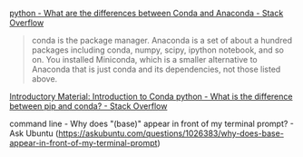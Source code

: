 

[python - What are the differences between Conda and Anaconda - Stack Overflow ](https://stackoverflow.com/questions/30034840/what-are-the-differences-between-conda-and-anaconda)
>conda is the package manager. Anaconda is a set of about a hundred packages including conda, numpy, scipy, ipython notebook, and so on. You installed Miniconda, which is a smaller alternative to Anaconda that is just conda and its dependencies, not those listed above.

[Introductory Material: Introduction to Conda ](https://geohackweek.github.io/Introductory/01-conda-tutorial/)
[python - What is the difference between pip and conda? - Stack Overflow ](https://stackoverflow.com/questions/20994716/what-is-the-difference-between-pip-and-conda)

command line - Why does "(base)" appear in front of my terminal prompt? - Ask Ubuntu (https://askubuntu.com/questions/1026383/why-does-base-appear-in-front-of-my-terminal-prompt)

